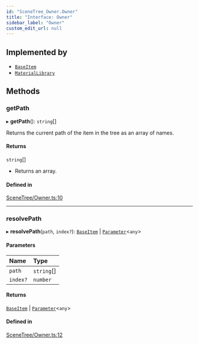 ```yaml
---
id: "SceneTree_Owner.Owner"
title: "Interface: Owner"
sidebar_label: "Owner"
custom_edit_url: null
---
```




## Implemented by

- [`BaseItem`](SceneTree_BaseItem.BaseItem)
- [`MaterialLibrary`](SceneTree_MaterialLibrary.MaterialLibrary)

## Methods

### getPath

▸ **getPath**(): `string`[]

Returns the current path of the item in the tree as an array of names.

#### Returns

`string`[]

- Returns an array.

#### Defined in

[SceneTree/Owner.ts:10](https://github.com/ZeaInc/zea-engine/blob/9080cb30e/src/SceneTree/Owner.ts#L10)

___

### resolvePath

▸ **resolvePath**(`path`, `index?`): [`BaseItem`](SceneTree_BaseItem.BaseItem) \| [`Parameter`](Parameters/SceneTree_Parameters_Parameter.Parameter)<`any`\>

#### Parameters

| Name | Type |
| :------ | :------ |
| `path` | `string`[] |
| `index?` | `number` |

#### Returns

[`BaseItem`](SceneTree_BaseItem.BaseItem) \| [`Parameter`](Parameters/SceneTree_Parameters_Parameter.Parameter)<`any`\>

#### Defined in

[SceneTree/Owner.ts:12](https://github.com/ZeaInc/zea-engine/blob/9080cb30e/src/SceneTree/Owner.ts#L12)

